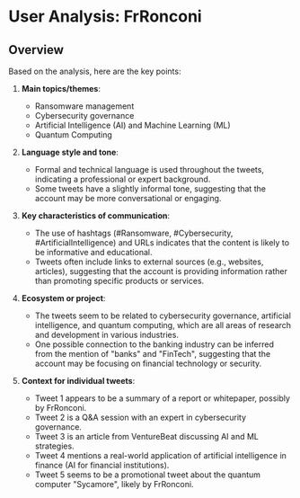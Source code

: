 # User Analysis: FrRonconi

## Overview

Based on the analysis, here are the key points:

1. **Main topics/themes**: 
   - Ransomware management
   - Cybersecurity governance
   - Artificial Intelligence (AI) and Machine Learning (ML)
   - Quantum Computing

2. **Language style and tone**:
   - Formal and technical language is used throughout the tweets, indicating a professional or expert background.
   - Some tweets have a slightly informal tone, suggesting that the account may be more conversational or engaging.

3. **Key characteristics of communication**:
   - The use of hashtags (#Ransomware, #Cybersecurity, #ArtificialIntelligence) and URLs indicates that the content is likely to be informative and educational.
   - Tweets often include links to external sources (e.g., websites, articles), suggesting that the account is providing information rather than promoting specific products or services.

4. **Ecosystem or project**:
   - The tweets seem to be related to cybersecurity governance, artificial intelligence, and quantum computing, which are all areas of research and development in various industries.
   - One possible connection to the banking industry can be inferred from the mention of "banks" and "FinTech", suggesting that the account may be focusing on financial technology or security.

5. **Context for individual tweets**:
   - Tweet 1 appears to be a summary of a report or whitepaper, possibly by FrRonconi.
   - Tweet 2 is a Q&A session with an expert in cybersecurity governance.
   - Tweet 3 is an article from VentureBeat discussing AI and ML strategies.
   - Tweet 4 mentions a real-world application of artificial intelligence in finance (AI for financial institutions).
   - Tweet 5 seems to be a promotional tweet about the quantum computer "Sycamore", likely by FrRonconi.
